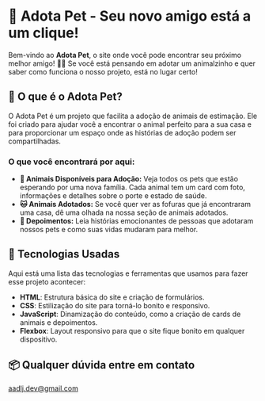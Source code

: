 # 🐾 Adota Pet - Seu novo amigo está a um clique!

Bem-vindo ao **Adota Pet**, o site onde você pode encontrar seu próximo melhor amigo! 🐶🐱 Se você está pensando em adotar um animalzinho e quer saber como funciona o nosso projeto, está no lugar certo!

## 🚀 O que é o Adota Pet?

O Adota Pet é um projeto que facilita a adoção de animais de estimação. Ele foi criado para ajudar você a encontrar o animal perfeito para a sua casa e para proporcionar um espaço onde as histórias de adoção podem ser compartilhadas.

### O que você encontrará por aqui:

- **🐶 Animais Disponíveis para Adoção:** Veja todos os pets que estão esperando por uma nova família. Cada animal tem um card com foto, informações e detalhes sobre o porte e estado de saúde.
- **🐱 Animais Adotados:** Se você quer ver as fofuras que já encontraram uma casa, dê uma olhada na nossa seção de animais adotados.
- **📝 Depoimentos:** Leia histórias emocionantes de pessoas que adotaram nossos pets e como suas vidas mudaram para melhor.

## 🔧 Tecnologias Usadas

Aqui está uma lista das tecnologias e ferramentas que usamos para fazer esse projeto acontecer:

- **HTML**: Estrutura básica do site e criação de formulários.
- **CSS**: Estilização do site para torná-lo bonito e responsivo.
- **JavaScript**: Dinamização do conteúdo, como a criação de cards de animais e depoimentos.
- **Flexbox**: Layout responsivo para que o site fique bonito em qualquer dispositivo.

## 📦 Qualquer dúvida entre em contato
aadlj.dev@gmail.com

